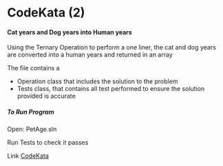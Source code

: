 # CodeKata (2)

#### Cat years and Dog years into Human years

Using the Ternary Operation to perform a one liner, the cat and dog years are converted into a human years and returned in an array

The file contains a 

* Operation class that includes the solution to the problem
* Tests class, that contains all test performed to ensure the solution provided is accurate



##### To Run Program

Open: PetAge.sln

Run Tests to check it passes

Link [CodeKata](https://www.codewars.com/kata/5a6663e9fd56cb5ab800008b/train/csharp)

